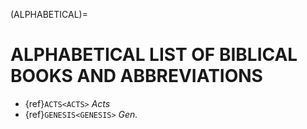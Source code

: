 (ALPHABETICAL)=
# ALPHABETICAL LIST OF BIBLICAL BOOKS AND ABBREVIATIONS

- {ref}`ACTS<ACTS>` *Acts*
- {ref}`GENESIS<GENESIS>` *Gen.*